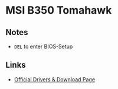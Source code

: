 # MSI B350 Tomahawk

## Notes

* `DEL` to enter BIOS-Setup

## Links

* [Official Drivers & Download Page](https://www.msi.com/Motherboard/B350-TOMAHAWK/support)
